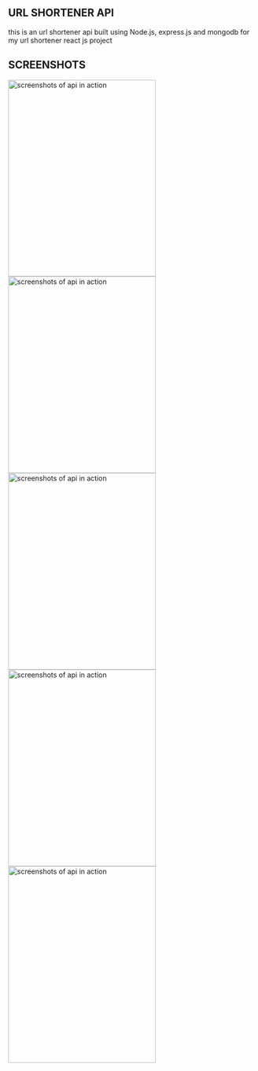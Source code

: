 ## URL SHORTENER API
this is an url shortener api built using Node.js, express.js and mongodb for my url shortener react js project


## SCREENSHOTS
<img src='https://ik.imagekit.io/x761p7oyp/shortly/Screenshot__175__8x8Vadbd6.png?ik-sdk-version=javascript-1.4.3&updatedAt=1663172192657' alt='screenshots of api in action' width='300px' height='400px'/>

<img src='https://ik.imagekit.io/x761p7oyp/shortly/Screenshot__181__XdlXzNzac.png?ik-sdk-version=javascript-1.4.3&updatedAt=1663172192602' alt='screenshots of api in action' width='300px' height='400px'/>
<img src='https://ik.imagekit.io/x761p7oyp/shortly/Screenshot__177__ZVEuphH2y3.png?ik-sdk-version=javascript-1.4.3&updatedAt=1663172192697' alt='screenshots of api in action' width='300px' height='400px'/>
<img src='https://ik.imagekit.io/x761p7oyp/shortly/Screenshot__180__Nf3h6XjapT.png?ik-sdk-version=javascript-1.4.3&updatedAt=1663172192540' alt='screenshots of api in action' width='300px' height='400px'/>
<img src='https://ik.imagekit.io/x761p7oyp/shortly/Screenshot__179__r59VXX9T4Z.png?ik-sdk-version=javascript-1.4.3&updatedAt=1663172192708' alt='screenshots of api in action' width='300px' height='400px'/>